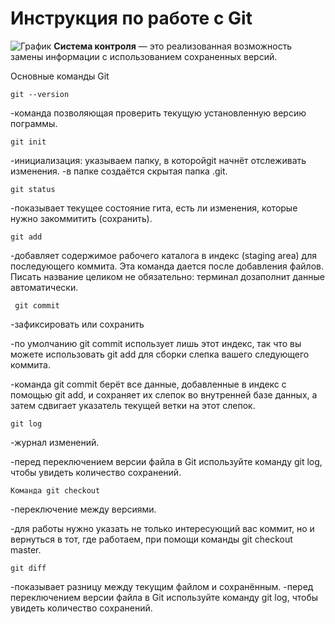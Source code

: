 # **Инструкция по работе с Git** 
![График](git.gif)
**Cистема контроля** — это реализованная возможность замены информации с использованием сохраненных версий.
    
Основные команды Git

    git --version

-команда позволяющая проверить текущую установленную версию пограммы.
   
    git init

-инициализация: указываем папку, в которойgit начнёт отслеживать изменения.
-в папке создаётся скрытая папка .git.

    git status

-показывает текущее состояние гита, есть ли изменения, которые нужно закоммитить (сохранить).

    git add

-добавляет содержимое рабочего каталога в индекс (staging area) для последующего коммита. Эта команда дается после добавления файлов. Писать название целиком не обязательно: терминал дозаполнит данные автоматически.

     git commit

-зафиксировать или сохранить

-по умолчанию git commit использует лишь этот индекс, так что вы можете использовать git add для сборки слепка вашего следующего коммита.

-команда git commit берёт все данные, добавленные в индекс с помощью git add, и сохраняет их слепок во внутренней базе данных, а затем сдвигает указатель текущей ветки на этот слепок.

    git log

-журнал изменений.

-перед переключением версии файла в Git используйте команду git log, чтобы увидеть количество сохранений.

    Команда git checkout

-переключение между версиями.

-для работы нужно указать не только
интересующий вас коммит, но и вернуться в тот, где работаем, при помощи команды git checkout master.

    git diff

-показывает разницу между текущим файлом и сохранённым.
-перед переключением версии файла в Git используйте команду git log, чтобы увидеть количество сохранений.
